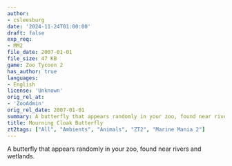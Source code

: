 ```yaml
---
author:
- csleesburg
date: '2024-11-24T01:00:00'
draft: false
exp_req:
- MM2
file_date: 2007-01-01
file_size: 47 KB
game: Zoo Tycoon 2
has_author: true
languages:
- English
license: 'Unknown'
orig_rel_at:
- 'ZooAdmin'
orig_rel_date: 2007-01-01
summary: A butterfly that appears randomly in your zoo, found near rivers and wetlands.
title: Mourning Cloak Butterfly
zt2tags: ["All", "Ambients", "Animals", "ZT2", "Marine Mania 2"]
---
```

A butterfly that appears randomly in your zoo, found near rivers and wetlands.